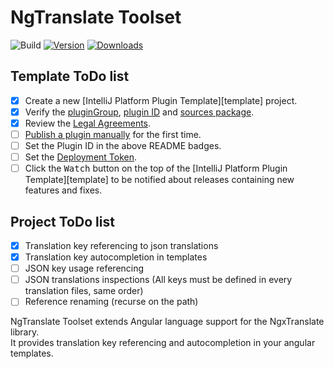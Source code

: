 # NgTranslate Toolset

![Build](https://github.com/EnzDev/idea-ngx-translate-autocomplete/workflows/Build/badge.svg)
[![Version](https://img.shields.io/jetbrains/plugin/v/PLUGIN_ID.svg)](https://plugins.jetbrains.com/plugin/PLUGIN_ID)
[![Downloads](https://img.shields.io/jetbrains/plugin/d/PLUGIN_ID.svg)](https://plugins.jetbrains.com/plugin/PLUGIN_ID)

## Template ToDo list
- [x] Create a new [IntelliJ Platform Plugin Template][template] project.
- [x] Verify the [pluginGroup](/gradle.properties), [plugin ID](/src/main/resources/META-INF/plugin.xml) and [sources package](/src/main/kotlin).
- [x] Review the [Legal Agreements](https://plugins.jetbrains.com/docs/marketplace/legal-agreements.html).
- [ ] [Publish a plugin manually](https://plugins.jetbrains.com/docs/intellij/publishing-plugin.html?from=IJPluginTemplate) for the first time.
- [ ] Set the Plugin ID in the above README badges.
- [ ] Set the [Deployment Token](https://plugins.jetbrains.com/docs/marketplace/plugin-upload.html).
- [ ] Click the <kbd>Watch</kbd> button on the top of the [IntelliJ Platform Plugin Template][template] to be notified about releases containing new features and fixes.

## Project ToDo list
- [x] Translation key referencing to json translations
- [x] Translation key autocompletion in templates
- [ ] JSON key usage referencing
- [ ] JSON translations inspections (All keys must be defined in every translation files, same order)
- [ ] Reference renaming (recurse on the path)

<!-- Plugin description -->
NgTranslate Toolset extends Angular language support for the NgxTranslate library.  
It provides translation key referencing and autocompletion in your angular templates.
<!-- Plugin description end -->

